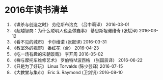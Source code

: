 # 2016年读书清单

1. 《谋杀与创造之时》 劳伦斯布洛克 （吕中莉译）   2016-03-01  
2. 《超越智商：为什么聪明人也会做蠢事》 基思斯坦诺维奇 (张斌译) 2016-03-12  
3. 《看不见的城市》 卡尔维诺 (张密译)  2016-03-31  
4. 《教室外的视野》 番红花（台） 2016-04-23  
5. 《吃一场有趣的宋朝饭局》 李开周 2016-05-02  
6. 《禅与摩托车维修艺术》 罗伯特M波西格 （张国辰译） 2016-06-22  
7. 《只是为了好玩》 Linus Torvalds  (陈少芸译) 2016-07-15  
8. 《大教堂与集市》 Eric S. Raymond (卫剑钒) 2016-08-10
